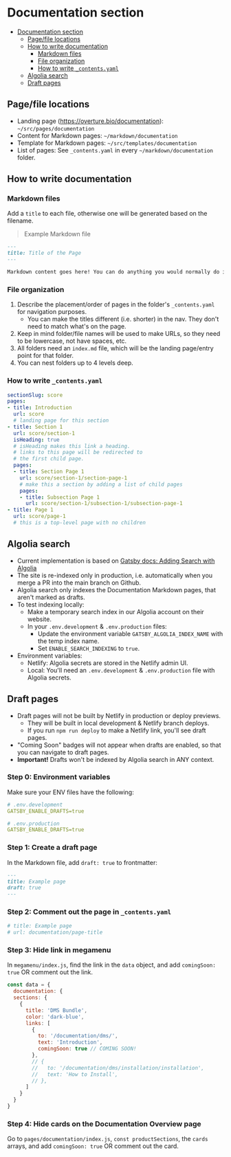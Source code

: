 # Documentation section

- [Documentation section](#documentation-section)
  - [Page/file locations](#page-file-locations)
  - [How to write documentation](#how-to-write-documentation)
    - [Markdown files](#markdown-files)
    - [File organization](#file-organization)
    - [How to write `_contents.yaml`](#how-to-write---contentsyaml-)
  - [Algolia search](#algolia-search)
  - [Draft pages](#draft-pages)

## Page/file locations

- Landing page (<https://overture.bio/documentation>): `~/src/pages/documentation`
- Content for Markdown pages: `~/markdown/documentation`
- Template for Markdown pages: `~/src/templates/documentation`
- List of pages: See `_contents.yaml` in every `~/markdown/documentation` folder.

## How to write documentation

### Markdown files

Add a `title` to each file, otherwise one will be generated based on the filename.

> Example Markdown file

```md
---
title: Title of the Page
---

Markdown content goes here! You can do anything you would normally do in Markdown.
```

### File organization

1. Describe the placement/order of pages in the folder's `_contents.yaml` for navigation purposes.
    - You can make the titles different (i.e. shorter) in the nav. They don't need to match what's on the page.
1. Keep in mind folder/file names will be used to make URLs, so they need to be lowercase, not have spaces, etc.
1. All folders need an `index.md` file, which will be the landing page/entry point for that folder.
1. You can nest folders up to 4 levels deep.

### How to write `_contents.yaml`

```yaml
sectionSlug: score
pages:
- title: Introduction
  url: score
  # landing page for this section
- title: Section 1
  url: score/section-1
  isHeading: true
  # isHeading makes this link a heading.
  # links to this page will be redirected to
  # the first child page.
  pages:
  - title: Section Page 1
    url: score/section-1/section-page-1
    # make this a section by adding a list of child pages
    pages:
    - title: Subsection Page 1
      url: score/section-1/subsection-1/subsection-page-1
- title: Page 1
  url: score/page-1
  # this is a top-level page with no children
```

## Algolia search

- Current implementation is based on [Gatsby docs: Adding Search with Algolia](https://www.gatsbyjs.com/docs/adding-search-with-algolia/)
- The site is re-indexed only in production, i.e. automatically when you merge a PR into the main branch on Github.
- Algolia search only indexes the Documentation Markdown pages, that aren't marked as drafts.
- To test indexing locally:
  - Make a temporary search index in our Algolia account on their website.
  - In your `.env.development` & `.env.production` files:
    - Update the environment variable `GATSBY_ALGOLIA_INDEX_NAME` with the temp index name.
    - Set `ENABLE_SEARCH_INDEXING` to `true`.
- Environment variables:
  - Netlify: Algolia secrets are stored in the Netlify admin UI.
  - Local: You'll need an `.env.development` & `.env.production` file with Algolia secrets.

## Draft pages

- Draft pages will not be built by Netlify in production or deploy previews.
  - They will be built in local development & Netlify branch deploys.
  - If you run `npm run deploy` to make a Netlify link, you'll see draft pages.
- "Coming Soon" badges will not appear when drafts are enabled, so that you can navigate to draft pages.
- **Important!** Drafts won't be indexed by Algolia search in ANY context.

### Step 0: Environment variables

Make sure your ENV files have the following:

```yaml
# .env.development
GATSBY_ENABLE_DRAFTS=true

# .env.production
GATSBY_ENABLE_DRAFTS=true
```

### Step 1: Create a draft page

In the Markdown file, add `draft: true` to frontmatter:

```markdown
---
title: Example page
draft: true
---
```

### Step 2: Comment out the page in `_contents.yaml`

```yaml
# title: Example page
# url: documentation/page-title
```

### Step 3: Hide link in megamenu

In `megamenu/index.js`, find the link in the `data` object, and add `comingSoon: true` OR comment out the link.

```javascript
const data = {
  documentation: {
  sections: {
    {
      title: 'DMS Bundle',
      color: 'dark-blue',
      links: [
        {
          to: '/documentation/dms/',
          text: 'Introduction',
          comingSoon: true // COMING SOON!
        },
        // {
        //   to: '/documentation/dms/installation/installation',
        //   text: 'How to Install',
        // },
      ]
    }
  }
}
```

### Step 4: Hide cards on the Documentation Overview page

Go to `pages/documentation/index.js`, `const productSections`, the `cards` arrays, and add `comingSoon: true` OR comment out the card.
